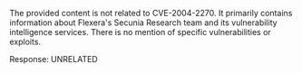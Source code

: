 The provided content is not related to CVE-2004-2270. It primarily contains information about Flexera's Secunia Research team and its vulnerability intelligence services. There is no mention of specific vulnerabilities or exploits.

Response: UNRELATED
